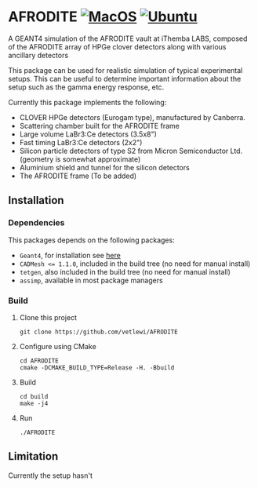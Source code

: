 
# AFRODITE [![MacOS](https://github.com/vetlewi/AFRODITE/actions/workflows/macos.yaml/badge.svg?branch=master)](https://github.com/vetlewi/AFRODITE/actions/workflows/macos.yaml) [![Ubuntu](https://github.com/vetlewi/AFRODITE/actions/workflows/ubuntu.yaml/badge.svg)](https://github.com/vetlewi/AFRODITE/actions/workflows/ubuntu.yaml)
A GEANT4 simulation of the AFRODITE vault at iThemba LABS, composed of the AFRODITE array of HPGe clover detectors along with various ancillary detectors

This package can be used for realistic simulation of typical experimental setups. This can be useful
to determine important information about the setup such as the gamma energy response, etc.

Currently this package implements the following:
- CLOVER HPGe detectors (Eurogam type), manufactured by Canberra.
- Scattering chamber built for the AFRODITE frame
- Large volume LaBr3:Ce detectors (3.5x8")
- Fast timing LaBr3:Ce detectors (2x2")
- Silicon particle detectors of type S2 from Micron Semiconductor Ltd. (geometry is somewhat approximate)
- Aluminium shield and tunnel for the silicon detectors
- The AFRODITE frame (To be added)

## Installation

### Dependencies
This packages depends on the following packages:
- `Geant4`, for installation see [here](https://geant4-userdoc.web.cern.ch/UsersGuides/InstallationGuide/html/index.html)
- `CADMesh <= 1.1.0`, included in the build tree (no need for manual install)
- `tetgen`, also included in the build tree (no need for manual install)
- `assimp`, available in most package managers

### Build
1) Clone this project
    ```
    git clone https://github.com/vetlewi/AFRODITE
    ```
2) Configure using CMake
    ```
   cd AFRODITE
   cmake -DCMAKE_BUILD_TYPE=Release -H. -Bbuild
   ```
3) Build
    ```
   cd build
   make -j4
   ```
4) Run
    ```
   ./AFRODITE
   ```
   
## Limitation
Currently the setup hasn't 
